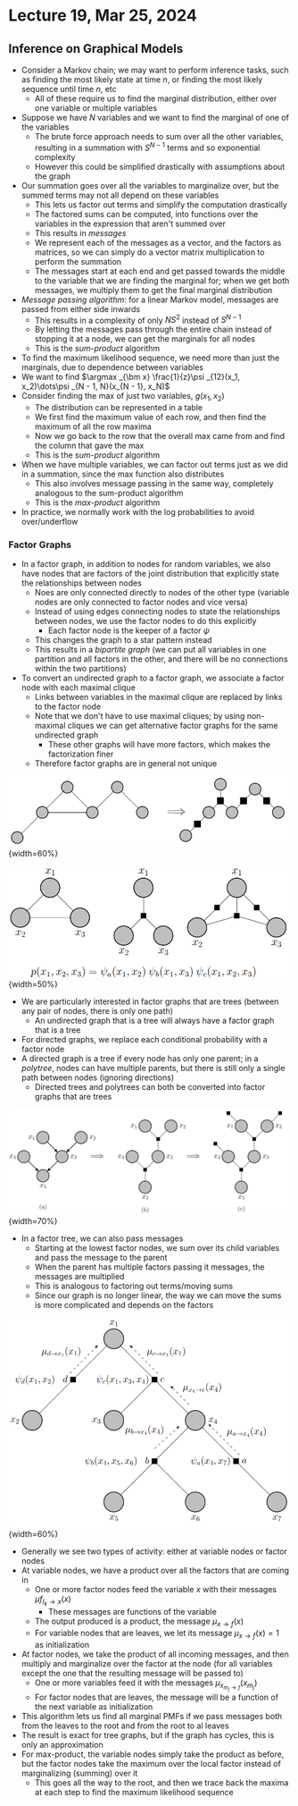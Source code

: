 # Lecture 19, Mar 25, 2024

## Inference on Graphical Models

* Consider a Markov chain; we may want to perform inference tasks, such as finding the most likely state at time $n$, or finding the most likely sequence until time $n$, etc
	* All of these require us to find the marginal distribution, either over one variable or multiple variables
* Suppose we have $N$ variables and we want to find the marginal of one of the variables
	* The brute force approach needs to sum over all the other variables, resulting in a summation with $S^{N - 1}$ terms and so exponential complexity
	* However this could be simplified drastically with assumptions about the graph
* Our summation goes over all the variables to marginalize over, but the summed terms may not all depend on these variables
	* This lets us factor out terms and simplify the computation drastically
	* The factored sums can be computed, into functions over the variables in the expression that aren't summed over
	* This results in *messages*
	* We represent each of the messages as a vector, and the factors as matrices, so we can simply do a vector matrix multiplication to perform the summation
	* The messages start at each end and get passed towards the middle to the variable that we are finding the marginal for; when we get both messages, we multiply them to get the final marginal distribution
* *Message passing algorithm*: for a linear Markov model, messages are passed from either side inwards
	* This results in a complexity of only $NS^2$ instead of $S^{N - 1}$
	* By letting the messages pass through the entire chain instead of stopping it at a node, we can get the marginals for all nodes
	* This is the *sum-product* algorithm
* To find the maximum likelihood sequence, we need more than just the marginals, due to dependence between variables
* We want to find $\argmax _{\bm x} \frac{1}{z}\psi _{12}(x_1, x_2)\dots\psi _{N - 1, N}(x_{N - 1}, x_N)$
* Consider finding the max of just two variables, $g(x_1, x_2)$
	* The distribution can be represented in a table
	* We first find the maximum value of each row, and then find the maximum of all the row maxima
	* Now we go back to the row that the overall max came from and find the column that gave the max
	* This is the *sum-product* algorithm
* When we have multiple variables, we can factor out terms just as we did in a summation, since the max function also distributes
	* This also involves message passing in the same way, completely analogous to the sum-product algorithm
	* This is the *max-product* algorithm
* In practice, we normally work with the log probabilities to avoid over/underflow

### Factor Graphs

* In a factor graph, in addition to nodes for random variables, we also have nodes that are factors of the joint distribution that explicitly state the relationships between nodes
	* Noes are only connected directly to nodes of the other type (variable nodes are only connected to factor nodes and vice versa)
	* Instead of using edges connecting nodes to state the relationships between nodes, we use the factor nodes to do this explicitly
		* Each factor node is the keeper of a factor $\psi$
	* This changes the graph to a star pattern instead
	* This results in a *bipartite graph* (we can put all variables in one partition and all factors in the other, and there will be no connections within the two partitions)
* To convert an undirected graph to a factor graph, we associate a factor node with each maximal clique
	* Links between variables in the maximal clique are replaced by links to the factor node
	* Note that we don't have to use maximal cliques; by using non-maximal cliques we can get alternative factor graphs for the same undirected graph
		* These other graphs will have more factors, which makes the factorization finer
	* Therefore factor graphs are in general not unique

![Conversion of an undirected graph to a factor graph by maximal cliques.](./imgs/lec19_1.png){width=60%}

![Alternative factor graphs for an undirected graph.](./imgs/lec19_2.png){width=50%}

* We are particularly interested in factor graphs that are trees (between any pair of nodes, there is only one path)
	* An undirected graph that is a tree will always have a factor graph that is a tree
* For directed graphs, we replace each conditional probability with a factor node
* A directed graph is a tree if every node has only one parent; in a *polytree*, nodes can have multiple parents, but there is still only a single path between nodes (ignoring directions)
	* Directed trees and polytrees can both be converted into factor graphs that are trees

![Conversion of a polytree directed graph to a factor graph (two variations).](./imgs/lec19_4.png){width=70%}

* In a factor tree, we can also pass messages
	* Starting at the lowest factor nodes, we sum over its child variables and pass the message to the parent
	* When the parent has multiple factors passing it messages, the messages are multiplied
	* This is analogous to factoring out terms/moving sums
	* Since our graph is no longer linear, the way we can move the sums is more complicated and depends on the factors

![Message passing in a factor tree.](./imgs/lec19_5.png){width=60%}

* Generally we see two types of activity: either at variable nodes or factor nodes
* At variable nodes, we have a product over all the factors that are coming in
	* One or more factor nodes feed the variable $x$ with their messages $\mu f_{l_k \to x}(x)$
		* These messages are functions of the variable
	* The output produced is a product, the message $\mu _{x \to f}(x)$
	* For variable nodes that are leaves, we let its message $\mu _{x \to f}(x) = 1$ as initialization
* At factor nodes, we take the product of all incoming messages, and then multiply and marginalize over the factor at the node (for all variables except the one that the resulting message will be passed to)
	* One or more variables feed it with the messages $\mu _{x_{m_j \to f}}(x_{m_j})$
	* For factor nodes that are leaves, the message will be a function of the next variable as initialization
* This algorithm lets us find all marginal PMFs if we pass messages both from the leaves to the root and from the root to al leaves
* The result is exact for tree graphs, but if the graph has cycles, this is only an approximation
* For max-product, the variable nodes simply take the product as before, but the factor nodes take the maximum over the local factor instead of marginalizing (summing) over it
	* This goes all the way to the root, and then we trace back the maxima at each step to find the maximum likelihood sequence

